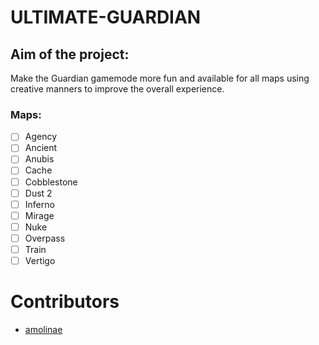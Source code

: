 # ULTIMATE-GUARDIAN
## Aim of the project:
Make the Guardian gamemode more fun and available for all maps using creative manners to improve the overall experience.

### Maps:
- [ ] Agency
- [ ] Ancient
- [ ] Anubis
- [ ] Cache
- [ ] Cobblestone
- [ ] Dust 2
- [ ] Inferno
- [ ] Mirage
- [ ] Nuke
- [ ] Overpass
- [ ] Train
- [ ] Vertigo

# Contributors
- [amolinae](https://github.com/amolinae06)
